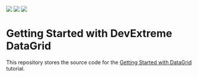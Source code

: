 <!-- default badges list -->
![](https://img.shields.io/endpoint?url=https://codecentral.devexpress.com/api/v1/VersionRange/292289396/20.1.9%2B)
[![](https://img.shields.io/badge/Open_in_DevExpress_Support_Center-FF7200?style=flat-square&logo=DevExpress&logoColor=white)](https://supportcenter.devexpress.com/ticket/details/T957334)
[![](https://img.shields.io/badge/📖_How_to_use_DevExpress_Examples-e9f6fc?style=flat-square)](https://docs.devexpress.com/GeneralInformation/403183)
<!-- default badges end -->

# Getting Started with DevExtreme DataGrid

This repository stores the source code for the [Getting Started with DataGrid](https://js.devexpress.com/Documentation/Guide/UI_Components/DataGrid/Getting_Started_with_DataGrid/) tutorial.
